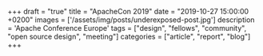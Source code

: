 +++
draft = "true"
title = "ApacheCon 2019"
date = "2019-10-27 15:00:00 +0200"
images = ['/assets/img/posts/underexposed-post.jpg']
description = 'Apache Conference Europe'
tags = ["design", "fellows", "community", "open source design", "meeting"]
categories = ["article", "report", "blog"]
+++

###